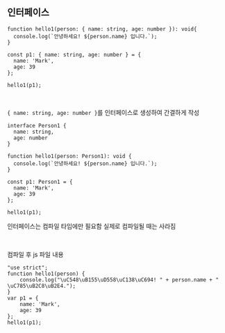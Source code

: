 ## 인터페이스


```tsx
function hello1(person: { name: string, age: number }): void{
  console.log(`안녕하세요! ${person.name} 입니다.`);
}

const p1: { name: string, age: number } = {
  name: 'Mark',
  age: 39
};

hello1(p1);
```

<br/>

`{ name: string, age: number }`를 인터페이스로 생성하여 간결하게 작성

```tsx
interface Person1 { 
  name: string, 
  age: number 
}

function hello1(person: Person1): void {
  console.log(`안녕하세요! ${person.name} 입니다.`);
}

const p1: Person1 = {
  name: 'Mark',
  age: 39
};

hello1(p1);
```

인터페이스는 컴파일 타임에만 필요함 실제로 컴파일될 때는 사라짐

<br/>

컴파일 후 js 파일 내용

```tsx
"use strict";
function hello1(person) {
    console.log("\uC548\uB155\uD558\uC138\uC694! " + person.name + " \uC785\uB2C8\uB2E4.");
}
var p1 = {
    name: 'Mark',
    age: 39
};
hello1(p1);
```